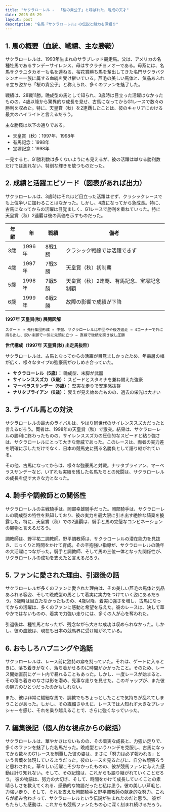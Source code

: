 ```yaml
---
title: "サクラローレル -  「桜の貴公子」と呼ばれた、晩成の天才"
date: 2025-05-29
layout: post
description: "名馬『サクラローレル』の伝説と魅力を深堀り"
---
```


## 1. 馬の概要（血統、戦績、主な勝鞍）

サクラローレルは、1993年生まれのサラブレッド競走馬。父は、アメリカの名種牡馬であるサンデーサイレンス、母はサクラチヨノオーである。母系には、名馬サクラユタカオーも名を連ねる、桜花賞勝ち馬を輩出してきた名門サクラバクシンオー一族に属する血統を受け継いでいる。芦毛の美しい馬体と、気品あふれる立ち姿から「桜の貴公子」と称えられ、多くのファンを魅了した。

戦績は、28戦11勝。晩成型の馬として知られ、3歳時は目立った活躍はなかったものの、4歳以降から驚異的な成長を見せ、古馬になってからG1レースで数々の勝利を収めた。特に、天皇賞（秋）を2連覇したことは、彼のキャリアにおける最大のハイライトと言えるだろう。

主な勝鞍は以下の通りである。

* 天皇賞（秋）：1997年、1998年
* 有馬記念：1998年
* 宝塚記念：1998年

一見すると、G1勝利数は多くないようにも見えるが、彼の活躍は単なる勝利数だけでは測れない、特別な輝きを放つものだった。


## 2. 成績と活躍エピソード（図表があれば出力）

サクラローレルは、3歳時はそれほど目立った活躍はせず、クラシックレースでも上位争いに加わることはなかった。しかし、4歳になってから急成長。特に、古馬になってからの活躍は目覚ましく、G1レースで勝利を重ねていった。特に天皇賞（秋）2連覇は彼の真価を示すものだった。

| 年齢 | 年 | 戦績 | 備考 |
|---|---|---|---|
| 3歳 | 1996年 | 8戦1勝 | クラシック戦線では活躍できず |
| 4歳 | 1997年 | 7戦3勝 | 天皇賞（秋）初制覇 |
| 5歳 | 1998年 | 7戦5勝 | 天皇賞（秋）2連覇、有馬記念、宝塚記念制覇 |
| 6歳 | 1999年 | 6戦2勝 | 故障の影響で成績が下降 |


**1997年 天皇賞(秋) 展開図解**

```
スタート → 先行集団形成 → 中盤、サクラローレルは中団やや後方追走 → 4コーナーで外に持ち出し、鋭い末脚で一気に先頭に立つ → 直線で後続を突き放し圧勝
```

**世代構成（1997年 天皇賞(秋) 出走馬抜粋）**

サクラローレルは、古馬となってからの活躍が目覚ましかったため、年齢層の幅が広く、様々なタイプの強豪馬がひしめき合っていた。

* **サクラローレル（5歳）：** 晩成型、末脚が武器
* **サイレンススズカ（5歳）：** スピードとスタミナを兼ね備えた強豪
* **マーベラスサンデー（5歳）：** 堅実な走りで安定感抜群
* **ナリタブライアン（6歳）：** 衰えが見え始めたものの、過去の栄光は大きい


## 3. ライバル馬との対決

サクラローレルの最大のライバルは、やはり同世代のサイレンススズカだったと言えるだろう。両者は、1998年の天皇賞（秋）で激突。結果は、サクラローレルの勝利に終わったものの、サイレンススズカの圧倒的なスピードと粘り強さは、サクラローレルにとって大きな脅威であった。このレースは、両者の実力差を明確に示しただけでなく、日本の競馬史に残る名勝負として語り継がれている。

その他、古馬になってからは、様々な強豪馬と対戦。ナリタブライアン、マーベラスサンデーなど、いずれも実績を残した名馬たちとの死闘は、サクラローレルの成長を促す大きな力となった。


## 4. 騎手や調教師との関係性

サクラローレルの主戦騎手は、岡部幸雄騎手だった。岡部騎手は、サクラローレルの晩成型の特性を熟知しており、彼の実力を最大限に引き出す絶妙な騎乗を披露した。特に、天皇賞（秋）での2連覇は、騎手と馬の完璧なコンビネーションの賜物と言えるだろう。

調教師は、野平祐二調教師。野平調教師は、サクラローレルの潜在能力を見抜き、じっくりと時間をかけて育成。その辛抱強い指導が、サクラローレルの晩年の大活躍につながった。騎手と調教師、そして馬の三位一体となった関係性が、サクラローレルの成功を支えたと言えるだろう。


## 5. ファンに愛された理由、引退後の話

サクラローレルが多くのファンに愛された理由は、その美しい芦毛の馬体と気品あふれる容姿、そして晩成型の馬として着実に実力をつけていく姿にあるだろう。3歳時は目立たなかったものの、4歳以降、着実に強さを増し、古馬になってからの活躍は、多くのファンに感動と希望を与えた。彼のレースは、決して華やかではないものの、着実で力強い走りには、多くの人が心を奪われた。

引退後は、種牡馬となったが、残念ながら大きな成功は収められなかった。しかし、彼の血統は、現在も日本の競馬界に受け継がれている。


## 6. おもしろハプニングや逸話

サクラローレルは、レース前に独特の癖を持っていた。それは、ゲートに入るときに、落ち着きがなく、落ち着かせるのに時間がかかったこと。そのため、レース開始直前にゲート内で暴れることもあった。しかし、一度レースが始まると、その落ち着きのなさは影を潜め、見事な走りを見せた。このギャップが、また彼の魅力のひとつだったのかもしれない。

また、彼は非常に繊細な馬で、調教でもちょっとしたことで気持ちが乱れてしまうことがあった。しかし、その繊細さゆえに、レースでは人知れず大きなプレッシャーを感じ、それを乗り越えることで、さらに強くなっていった。


## 7. 編集後記（個人的な視点からの総括）

サクラローレルは、華やかさはないものの、その着実な成長と、力強い走りで、多くのファンを魅了した名馬だった。晩成型というハンデを克服し、古馬になってから数々のG1レースを制覇した彼の姿は、まさに「努力は必ず報われる」という言葉を体現しているようだった。彼のレースを見るたびに、自分も頑張ろうと思わされた。華々しい活躍こそ少なかったものの、彼が競馬ファンに与えた感動は計り知れない。そして、その記憶は、これからも語り継がれていくことだろう。  彼の物語は、努力の大切さ、そして、時間をかけて成長していくことの素晴らしさを教えてくれる、感動的な物語だったと私は思う。彼の美しい芦毛と、力強い走り、そして、それを支えた岡部騎手と野平調教師の献身的な努力。これらが組み合わさって、サクラローレルという伝説が生まれたのだと思う。  彼がもたらした感動は、これからも競馬ファンたちの心に深く刻まれ続けるだろう。
